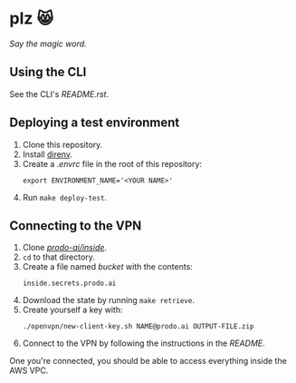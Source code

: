 # plz 😸

*Say the magic word.*

## Using the CLI

See the CLI's *README.rst*.

## Deploying a test environment

1. Clone this repository.
2. Install [direnv](https://direnv.net/).
3. Create a *.envrc* file in the root of this repository:
   ```
   export ENVIRONMENT_NAME='<YOUR NAME>'
   ```
4. Run `make deploy-test`.

## Connecting to the VPN

1. Clone [*prodo-ai/inside*](https://github.com/prodo-ai/inside).
2. `cd` to that directory.
3. Create a file named *bucket* with the contents:
   ```
   inside.secrets.prodo.ai
   ```
4. Download the state by running `make retrieve`.
5. Create yourself a key with:
   ```
   ./openvpn/new-client-key.sh NAME@prodo.ai OUTPUT-FILE.zip
   ```
6. Connect to the VPN by following the instructions in the *README*.

One you're connected, you should be able to access everything inside the AWS VPC.
